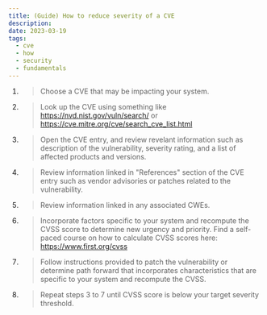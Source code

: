 ```yaml
---
title: (Guide) How to reduce severity of a CVE
description:
date: 2023-03-19
tags:
  - cve
  - how
  - security
  - fundamentals
---
```


  1. > Choose a CVE that may be impacting your system.

  2. > Look up the CVE using something like <a target="_blank" rel="noopener noreferrer" href="https://nvd.nist.gov/vuln/search/">https://nvd.nist.gov/vuln/search/</a> or <a target="_blank" rel="noopener noreferrer" href="https://cve.mitre.org/cve/search_cve_list.html">https://cve.mitre.org/cve/search_cve_list.html</a>

  3. > Open the CVE entry, and review revelant information such as description of the vulnerability, severity rating, and a list of affected products and versions.

  4. > Review information linked in "References" section of the CVE entry such as vendor advisories or patches related to the vulnerability.

  5. > Review information linked in any associated CWEs.

  6. > Incorporate factors specific to your system and recompute the CVSS score to determine new urgency and priority. Find a self-paced course on how to calculate CVSS scores here: <a target="_blank" rel="noopener noreferrer" href="https://www.first.org/cvss">https://www.first.org/cvss</a>
   
  7. > Follow instructions provided to patch the vulnerability or determine path forward that incorporates characteristics that are specific to your system and recompute the CVSS.

  8. > Repeat steps 3 to 7 until CVSS score is below your target severity threshold.
